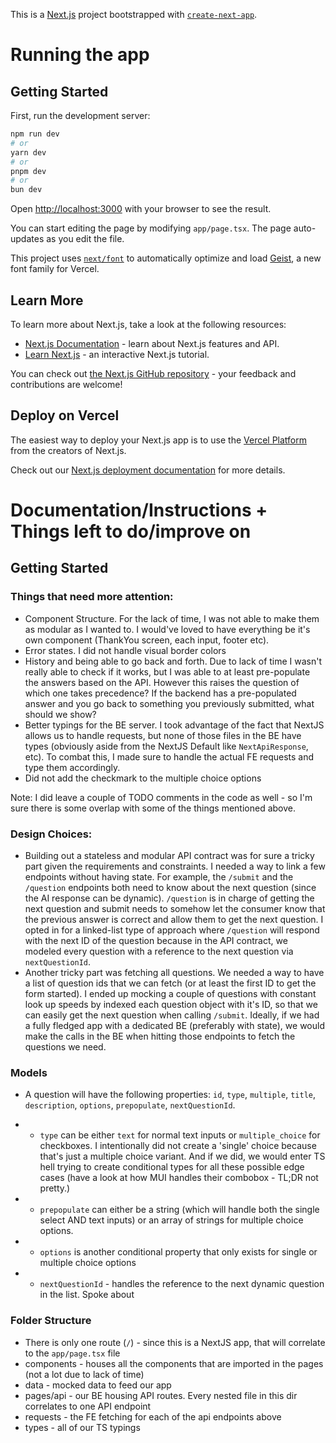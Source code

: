 This is a [Next.js](https://nextjs.org) project bootstrapped with [`create-next-app`](https://nextjs.org/docs/app/api-reference/cli/create-next-app).

# Running the app

## Getting Started

First, run the development server:

```bash
npm run dev
# or
yarn dev
# or
pnpm dev
# or
bun dev
```

Open [http://localhost:3000](http://localhost:3000) with your browser to see the result.

You can start editing the page by modifying `app/page.tsx`. The page auto-updates as you edit the file.

This project uses [`next/font`](https://nextjs.org/docs/app/building-your-application/optimizing/fonts) to automatically optimize and load [Geist](https://vercel.com/font), a new font family for Vercel.

## Learn More

To learn more about Next.js, take a look at the following resources:

- [Next.js Documentation](https://nextjs.org/docs) - learn about Next.js features and API.
- [Learn Next.js](https://nextjs.org/learn) - an interactive Next.js tutorial.

You can check out [the Next.js GitHub repository](https://github.com/vercel/next.js) - your feedback and contributions are welcome!

## Deploy on Vercel

The easiest way to deploy your Next.js app is to use the [Vercel Platform](https://vercel.com/new?utm_medium=default-template&filter=next.js&utm_source=create-next-app&utm_campaign=create-next-app-readme) from the creators of Next.js.

Check out our [Next.js deployment documentation](https://nextjs.org/docs/app/building-your-application/deploying) for more details.

# Documentation/Instructions + Things left to do/improve on

## Getting Started

### Things that need more attention: 
* Component Structure. For the lack of time, I was not able to make them as modular as I wanted to. I would've loved to have everything be it's own component (ThankYou screen, each input, footer etc).
* Error states. I did not handle visual border colors
* History and being able to go back and forth. Due to lack of time I wasn't really able to check if it works, but I was able to at least pre-populate the answers based on the API. However this raises the question of which one takes precedence? If the backend has a pre-populated answer and you go back to something you previously submitted, what should we show?
* Better typings for the BE server. I took advantage of the fact that NextJS allows us to handle requests, but none of those files in the BE have types (obviously aside from the NextJS Default like `NextApiResponse`, etc). To combat this, I made sure to handle the actual FE requests and type them accordingly.
* Did not add the checkmark to the multiple choice options


Note: I did leave a couple of TODO comments in the code as well - so I'm sure there is some overlap with some of the things mentioned above.

### Design Choices:
* Building out a stateless and modular API contract was for sure a tricky part given the requirements and constraints. I needed a way to link a few endpoints without having state. For example, the `/submit` and the `/question` endpoints both need to know about the next question (since the AI response can be dynamic). `/question` is in charge of getting the next question and submit needs to somehow let the consumer know that the previous answer is correct and allow them to get the next question. I opted in for a linked-list type of approach where `/question` will respond with the next ID of the question because in the API contract, we modeled every question with a reference to the next question via `nextQuestionId`. 
* Another tricky part was fetching all questions. We needed a way to have a list of question ids that we can fetch (or at least the first ID to get the form started). I ended up mocking a couple of questions with constant look up speeds by indexed each question object with it's ID, so that we can easily get the next question when calling `/submit`. Ideally, if we had a fully fledged app with a dedicated BE (preferably with state), we would make the calls in the BE when hitting those endpoints to fetch the questions we need.

### Models
* A question will have the following properties: `id`, `type`, `multiple`, `title`, `description`, `options`, `prepopulate`, `nextQuestionId`.  


* * `type` can be either `text` for normal text inputs or `multiple_choice` for checkboxes. I intentionally did not create a 'single' choice because that's just a multiple choice variant. And if we did, we would enter TS hell trying to create conditional types for all these possible edge cases (have a look at how MUI handles their combobox - TL;DR not pretty.)


* * `prepopulate` can either be a string (which will handle both the single select AND text inputs) or an array of strings for multiple choice options.


* * `options` is another conditional property that only exists for single or multiple choice options


* * `nextQuestionId` - handles the reference to the next dynamic question in the list. Spoke about


### Folder Structure
* There is only one route (`/`) - since this is a NextJS app, that will correlate to the `app/page.tsx` file
* components - houses all the components that are imported in the pages (not a lot due to lack of time)
* data - mocked data to feed our app
* pages/api - our BE housing API routes. Every nested file in this dir correlates to one API endpoint
* requests - the FE fetching for each of the api endpoints above
* types - all of our TS typings